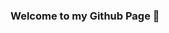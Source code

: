 ### Welcome to my Github Page 👋

<!--
**danielsaggau/danielsaggau** is a ✨ _special_ ✨ repository because its `README.md` (this file) appears on your GitHub profile.

I am graduate Student studying Statistics at LMU in Munich. 
I am predominately interested in Applied NLP, Causal Inference and Social Data Science.
